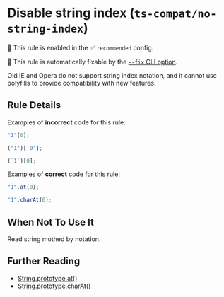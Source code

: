 # Disable string index (`ts-compat/no-string-index`)

💼 This rule is enabled in the ✅ `recommended` config.

🔧 This rule is automatically fixable by the [`--fix` CLI option](https://eslint.org/docs/latest/user-guide/command-line-interface#--fix).

<!-- end auto-generated rule header -->

Old IE and Opera do not support string index notation, and it cannot use polyfills to provide compatibility with new features.

## Rule Details

Examples of **incorrect** code for this rule:

```ts
"1"[0];

("1")['0'];

(`1`)[0];
```

Examples of **correct** code for this rule:

```ts
"1".at(0);

"1".charAt(0);
```

## When Not To Use It

Read string mothed by notation.

## Further Reading

* [String.prototype.at()](https://developer.mozilla.org/zh-CN/docs/Web/JavaScript/Reference/Global_Objects/String/at)
* [String.prototype.charAt()](https://developer.mozilla.org/zh-CN/docs/Web/JavaScript/Reference/Global_Objects/String/charAt)

